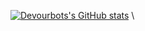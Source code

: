 [![Devourbots's GitHub stats](https://github-readme-stats.vercel.app/api?username=devourbots&bg_color=30,e96443,904e95&title_color=fff&text_color=fff)](https://github.com/devourbots/github-readme-stats)
\
